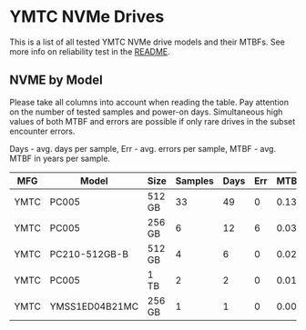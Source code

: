 YMTC NVMe Drives
================

This is a list of all tested YMTC NVMe drive models and their MTBFs. See more
info on reliability test in the [README](https://github.com/linuxhw/SMART).

NVME by Model
------------

Please take all columns into account when reading the table. Pay attention on the
number of tested samples and power-on days. Simultaneous high values of both MTBF
and errors are possible if only rare drives in the subset encounter errors.

Days - avg. days per sample,
Err  - avg. errors per sample,
MTBF - avg. MTBF in years per sample.

| MFG       | Model              | Size   | Samples | Days  | Err   | MTBF |
|-----------|--------------------|--------|---------|-------|-------|------|
| YMTC      | PC005              | 512 GB | 33      | 49    | 0     | 0.13   |
| YMTC      | PC005              | 256 GB | 6       | 12    | 6     | 0.03   |
| YMTC      | PC210-512GB-B      | 512 GB | 4       | 6     | 0     | 0.02   |
| YMTC      | PC005              | 1 TB   | 2       | 2     | 0     | 0.01   |
| YMTC      | YMSS1ED04B21MC     | 256 GB | 1       | 1     | 0     | 0.00   |
